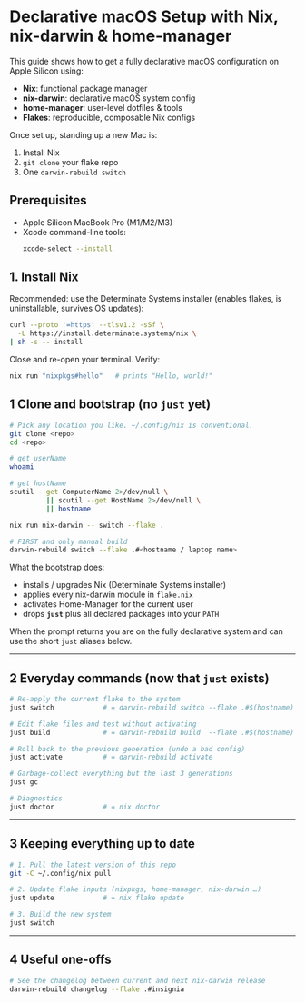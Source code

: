 # Declarative macOS Setup with Nix, nix-darwin & home-manager

This guide shows how to get a fully declarative macOS configuration on Apple Silicon
using:

- **Nix**: functional package manager
- **nix-darwin**: declarative macOS system config
- **home-manager**: user-level dotfiles & tools
- **Flakes**: reproducible, composable Nix configs

Once set up, standing up a new Mac is:

1. Install Nix
2. `git clone` your flake repo
3. One `darwin-rebuild switch`

## Prerequisites

- Apple Silicon MacBook Pro (M1/M2/M3)
- Xcode command-line tools:
  ```bash
  xcode-select --install
  ```

## 1. Install Nix

Recommended: use the Determinate Systems installer (enables flakes, is uninstallable, survives OS updates):

```bash
curl --proto '=https' --tlsv1.2 -sSf \
  -L https://install.determinate.systems/nix \
| sh -s -- install
```

Close and re-open your terminal. Verify:

```bash
nix run "nixpkgs#hello"   # prints "Hello, world!"
```

## 1 Clone and bootstrap (no `just` yet)

```bash
# Pick any location you like. ~/.config/nix is conventional.
git clone <repo>
cd <repo>

# get userName
whoami

# get hostName
scutil --get ComputerName 2>/dev/null \
         || scutil --get HostName 2>/dev/null \
         || hostname

nix run nix-darwin -- switch --flake .

# FIRST and only manual build
darwin-rebuild switch --flake .#<hostname / laptop name>
```

What the bootstrap does:

- installs / upgrades Nix (Determinate Systems installer)
- applies every nix-darwin module in `flake.nix`
- activates Home-Manager for the current user
- drops **`just`** plus all declared packages into your `PATH`

When the prompt returns you are on the fully declarative system and can use the
short `just` aliases below.

---

## 2 Everyday commands (now that `just` exists)

```bash
# Re-apply the current flake to the system
just switch            # = darwin-rebuild switch --flake .#$(hostname)

# Edit flake files and test without activating
just build             # = darwin-rebuild build  --flake .#$(hostname)

# Roll back to the previous generation (undo a bad config)
just activate          # = darwin-rebuild activate

# Garbage-collect everything but the last 3 generations
just gc

# Diagnostics
just doctor            # = nix doctor
```

---

## 3 Keeping everything up to date

```bash
# 1. Pull the latest version of this repo
git -C ~/.config/nix pull

# 2. Update flake inputs (nixpkgs, home-manager, nix-darwin …)
just update            # = nix flake update

# 3. Build the new system
just switch
```

---

## 4 Useful one-offs

```bash
# See the changelog between current and next nix-darwin release
darwin-rebuild changelog --flake .#insignia
```
